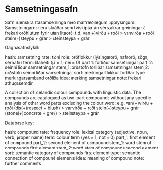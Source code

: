# Samsetningasafn

Safn íslenskra litasamsetninga með málfræðilegum upplýsingum.
Samsetningarnar eru skráðar sem tvískiptar án sérstakrar greiningar 
á frekari orðhlutum fyrir utan litaorð: 
    t.d. van(+)virðu + roði > vanvirða + roði
    stein(+)steypu + grár > steinsteypa + grár


Gagnasafnslykill:

hash: samsetning
rate: tíðni
role: orðflokkur (lýsingarorð, nafnorð, sögn, sérnafn)
term: litaheiti (já = 1; nei = 0)
part_1: forliður samsetningar
part_2: seinni liður samsetningar
stem_1: orðstofn forliðar samsetningar
stem_2: orðstofn seinni liðar samsetningar
sort: merkingarflokkur forliðar
type: merkingarsamband orðliða
idea: merking samsetningar
note: frekari athugasemdir

A collection of Icelandic colour compounds with linguistic data.
The compounds are catalogued as two-part compounds without any 
specific analysis of other word parts excluding the colour word:
    e.g. van(+)virðu + roði (dis(+)respect + blush) > vanvirða + roði 
    stein(+)steypu + grár (stone(+)concrete + grey) > steinsteypa + grár

Database key:

hash: compound
rate: frequency
role: lexical category (adjective, noun, verb, proper name)
term: colour term (yes = 1; not = 0)
part_1: first element of compound
part_2: second element of compound
stem_1: word stem of compounds first element
stem_2: word stem of compounds second element
sort: semantic category of compounds first element
type: semantic connection of compound elements
idea: meaning of compound
note: further comments